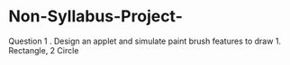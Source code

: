 # Non-Syllabus-Project-
Question 1 .   Design an applet and simulate paint brush features to draw 1. Rectangle, 2 Circle

